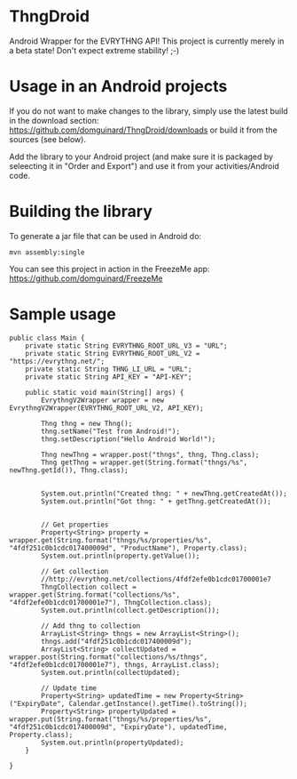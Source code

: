 ThngDroid
=========

Android Wrapper for the EVRYTHNG API!
This project is currently merely in a beta state! Don't expect extreme stability! ;-)

# Usage in an Android projects

If you do not want to make changes to the library, simply use the latest build in the download section: https://github.com/domguinard/ThngDroid/downloads
or build it from the sources (see below).

Add the library to your Android project (and make sure it is packaged by seleecting it in "Order and Export") and 
use it from your activities/Android code.

# Building the library

To generate a jar file that can be used in Android do:

    mvn assembly:single

You can see this project in action in the FreezeMe app: https://github.com/domguinard/FreezeMe
    
# Sample usage

    public class Main {
		private static String EVRYTHNG_ROOT_URL_V3 = "URL";
		private static String EVRYTHNG_ROOT_URL_V2 = "https://evrythng.net/";
		private static String THNG_LI_URL = "URL";
		private static String API_KEY = "API-KEY";

		public static void main(String[] args) {
			EvrythngV2Wrapper wrapper = new EvrythngV2Wrapper(EVRYTHNG_ROOT_URL_V2, API_KEY);

			Thng thng = new Thng();
			thng.setName("Test from Android!");
			thng.setDescription("Hello Android World!");

			Thng newThng = wrapper.post("thngs", thng, Thng.class);
			Thng getThng = wrapper.get(String.format("thngs/%s", newThng.getId()), Thng.class);


			System.out.println("Created thng: " + newThng.getCreatedAt());
			System.out.println("Got thng: " + getThng.getCreatedAt());


			// Get properties
			Property<String> property = wrapper.get(String.format("thngs/%s/properties/%s", "4fdf251c0b1cdc017400009d", "ProductName"), Property.class);	
			System.out.println(property.getValue());

			// Get collection
			//http://evrythng.net/collections/4fdf2efe0b1cdc01700001e7
			ThngCollection collect = wrapper.get(String.format("collections/%s", "4fdf2efe0b1cdc01700001e7"), ThngCollection.class);
			System.out.println(collect.getDescription());

			// Add thng to collection
			ArrayList<String> thngs = new ArrayList<String>();
			thngs.add("4fdf251c0b1cdc017400009d");
			ArrayList<String> collectUpdated = wrapper.post(String.format("collections/%s/thngs", "4fdf2efe0b1cdc01700001e7"), thngs, ArrayList.class);
			System.out.println(collectUpdated);

			// Update time
			Property<String> updatedTime = new Property<String>("ExpiryDate", Calendar.getInstance().getTime().toString());
			Property<String> propertyUpdated = wrapper.put(String.format("thngs/%s/properties/%s", "4fdf251c0b1cdc017400009d", "ExpiryDate"), updatedTime, Property.class);
			System.out.println(propertyUpdated);
		}

	}
